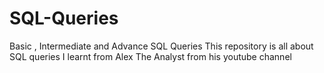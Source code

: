 # SQL-Queries
Basic , Intermediate and Advance SQL Queries
This repository is all about SQL queries I learnt from Alex The Analyst from his youtube channel
